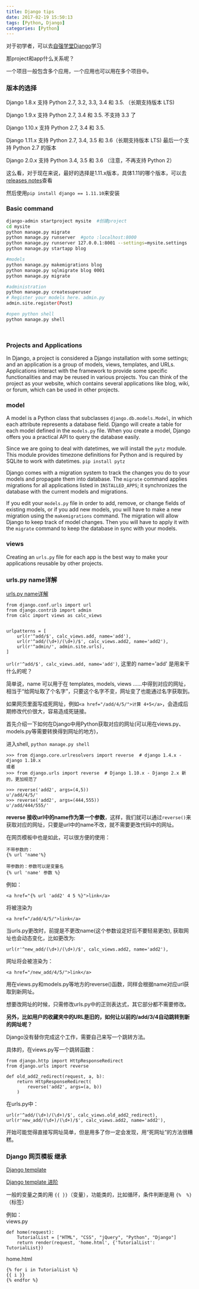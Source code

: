 ```yaml
---
title: Django tips
date: 2017-02-19 15:50:13
tags: [Python, Django]
categories: [Python]
---
```


对于初学者，可以去[自强学堂Django](https://code.ziqiangxuetang.com/django)学习

那project和app什么关系呢？

一个项目一般包含多个应用，一个应用也可以用在多个项目中。

### 版本的选择

Django 1.8.x 支持 Python 2.7, 3.2, 3.3, 3.4 和 3.5.  （长期支持版本 LTS)

Django 1.9.x 支持 Python 2.7, 3.4 和 3.5. 不支持 3.3 了

Django 1.10.x 支持 Python 2.7, 3.4 和 3.5. 

Django 1.11.x 支持 Python 2.7, 3.4, 3.5 和 3.6（长期支持版本 LTS) 最后一个支持 Python 2.7 的版本

Django 2.0.x 支持 Python 3.4, 3.5 和 3.6 （注意，不再支持 Python 2）

这么看，对于现在来说，最好的选择是1.11.x版本，具体1.11的哪个版本，可以去[releases notes](https://docs.djangoproject.com/en/dev/releases/)查看

然后使用`pip install django == 1.11.10`来安装

### Basic command

```bash
django-admin startproject mysite  #创建project
cd mysite
python manage.py migrate
python manage.py runserver  #goto :localhost:8000
python manage.py runserver 127.0.0.1:8001 --settings=mysite.settings
python manage.py startapp blog

#models
python manage.py makemigrations blog
python manage.py sqlmigrate blog 0001
python manage.py migrate

#administration
python manage.py createsuperuser
# Register your models here. admin.py
admin.site.register(Post)

#open python shell
python manage.py shell




```

### Projects and Applications
In Django, a project is considered a Django installation with some settings; and an application is a group of models, views, templates, and URLs. Applications interact with the framework to provide some specific functionalities and may be reused in various projects. You can think of the project as your website, which contains several applications like blog, wiki, or forum, which can be used in other projects.

### model
A model is a Python class that subclasses `django.db.models.Model`, in which each attribute represents a database field. Django will create a table for each model defined in the `models.py` file. When you create a model, Django offers you a practical API to query the database easily.

Since we are going to deal with datetimes, we will install the `pytz` module. This module provides timezone definitions for Python and is required by SQLite to work with datetimes.
`pip install pytz`


Django comes with a migration system to track the changes you do to your models and propagate them into database. The `migrate` command applies migrations for all applications listed in `INSTALLED_APPS`; it synchronizes the database with the current models and migrations.

If you edit your `models.py` file in order to add, remove, or change fields of existing models, or if you add new models, you will have to make a new migration using the `makemigrations` command. The migration will allow Django to keep track of model changes. Then you will have to apply it with the `migrate` command to keep the database in sync with your models.

### views
Creating an `urls.py` file for each app is the best way to make your applications reusable by other projects.


### urls.py name详解

[urls.py name详解](https://code.ziqiangxuetang.com/django/django-url-name.html)

```
from django.conf.urls import url
from django.contrib import admin
from calc import views as calc_views
 
 
urlpatterns = [
    url(r'^add/$', calc_views.add, name='add'),
    url(r'^add/(\d+)/(\d+)/$', calc_views.add2, name='add2'),
    url(r'^admin/', admin.site.urls),
]
```

`url(r'^add/$', calc_views.add, name='add')`, 这里的 name='add' 是用来干什么的呢？

简单说，name 可以用于在 templates, models, views ……中得到对应的网址，相当于“给网址取了个名字”，只要这个名字不变，网址变了也能通过名字获取到。

如果网页里面写成死网址，例如`<a href="/add/4/5/">计算 4+5</a>`，会造成后期修改代价很大，容易造成死链接。

首先介绍一下如何在Django中用Python获取对应的网址(可以用在views.py、models.py等需要转换得到网址的地方)，

进入shell, `python manage.py shell`

```
>>> from django.core.urlresolvers import reverse  # django 1.4.x - django 1.10.x
或者
>>> from django.urls import reverse  # Django 1.10.x - Django 2.x 新的，更加规范了
 
>>> reverse('add2', args=(4,5))
u'/add/4/5/'
>>> reverse('add2', args=(444,555))
u'/add/444/555/'
```

**reverse 接收url中的name作为第一个参数**，这样，我们就可以通过`reverse()`来获取对应的网址，只要是url中的name不改，就不需要更改代码中的网址。

在网页模板中也是如此，可以很方便的使用：

```
不带参数的：
{% url 'name'%}

带参数的：参数可以是变量名
{% url 'name' 参数 %}
```

例如：  
```
<a href="{% url 'add2' 4 5 %}">link</a>
```
将被渲染为
```
<a href="/add/4/5/">link</a>
```  
当urls.py更改时，前提是不更改name(这个参数设定好后不要轻易更改), 获取网址也会动态变化，比如更改为:  
```
url(r'^new_add/(\d+)/(\d+)/$', calc_views.add2, name='add2'),
```
网址将会被渲染为：
```
<a href="/new_add/4/5/">link</a>
```


用在views.py和models.py等地方的reverse()函数，同样会根据name对应url获取到新网址。

想要改网址的时候，只需修改urls.py中的正则表达式，其它部分都不需要修改。

**另外，比如用户的收藏夹中的URL是旧的，如何让以前的/add/3/4自动跳转到新的网址呢？**

Django没有替你完成这个工作，需要自己来写一个跳转方法。

具体的，在views.py写一个跳转函数：

```
from django.http import HttpResponseRedirect
from django.urls import reverse

def old_add2_redirect(request, a, b):
    return HttpResponseRedirect(
        reverse('add2', args=(a, b))
    )
```

在urls.py中：
```
url(r'^add/(\d+)/(\d+)/$', calc_views.old_add2_redirect),
url(r'new_add/(\d+)/(\d+)/$', calc_views.add2, name='add2'),
```

开始可能觉得直接写网址简单，但是用多了你一定会发现，用“死网址”的方法很糟糕。

### Django 网页模板 继承

[Django template](https://code.ziqiangxuetang.com/django/django-template.html)

[Django template 进阶](https://code.ziqiangxuetang.com/django/django-template2.html)

一般的变量之类的用 `{{ }}`（变量），功能类的，比如循环，条件判断是用 `{%  %}`（标签）

例如：  
views.py

```
def home(request):
    TutorialList = ["HTML", "CSS", "jQuery", "Python", "Django"]
    return render(request, 'home.html', {'TutorialList': TutorialList})
```

home.html  

```
{% for i in TutorialList %}
{{ i }}
{% endfor %}
```